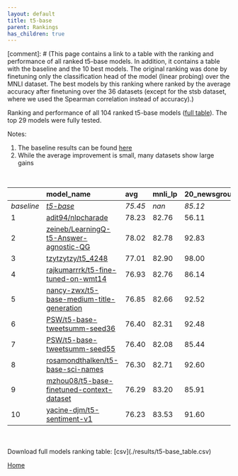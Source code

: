 ```yaml
---
layout: default
title: t5-base
parent: Rankings
has_children: true
---
```

[comment]: # (This page contains a link to a table with the ranking and performance of all ranked t5-base models. In addition, it contains a table with the baseline and the 10 best models. The original ranking was done by finetuning only the classification head of the model (linear probing) over the MNLI dataset.  The best models  by this ranking where ranked by the average accuracy after finetuning over the 36 datasets (except for the stsb dataset, where we used the Spearman correlation instead of accuracy).)

Ranking and performance of all 104 ranked t5-base models ([full table](./results/t5-base_table.csv)).  The top 29 models were fully tested.

Notes:
1. The baseline results can be found [here](t5-base_pretrain_scores_table)
1. While the average improvement is small, many datasets show large gains
<br>


|            | model_name                                                                                                                                                                                                                                                                                                                                                                                                                                                                                                                                                                                                                                                                                                                              | avg     | mnli_lp   | 20_newsgroup   | ag_news   | amazon_reviews_multi   | anli    | boolq   | cb      | cola    | copa    | dbpedia   | esnli   | financial_phrasebank   | imdb    | isear   | mnli    | mrpc    | multirc   | poem_sentiment   | qnli    | qqp     | rotten_tomatoes   | rte     | sst2    | sst_5bins   | stsb    | trec_coarse   | trec_fine   | tweet_ev_emoji   | tweet_ev_emotion   | tweet_ev_hate   | tweet_ev_irony   | tweet_ev_offensive   | tweet_ev_sentiment   | wic     | wnli    | wsc     | yahoo_answers   |
|:-----------|:----------------------------------------------------------------------------------------------------------------------------------------------------------------------------------------------------------------------------------------------------------------------------------------------------------------------------------------------------------------------------------------------------------------------------------------------------------------------------------------------------------------------------------------------------------------------------------------------------------------------------------------------------------------------------------------------------------------------------------------|:--------|:----------|:---------------|:----------|:-----------------------|:--------|:--------|:--------|:--------|:--------|:----------|:--------|:-----------------------|:--------|:--------|:--------|:--------|:----------|:-----------------|:--------|:--------|:------------------|:--------|:--------|:------------|:--------|:--------------|:------------|:-----------------|:-------------------|:----------------|:-----------------|:---------------------|:---------------------|:--------|:--------|:--------|:----------------|
| *baseline* | *[t5-base](t5-base_pretrain_scores_table)*                                                                                                                                                                                                                                                                                                                                                                                                                                                                                                                                                                                                                                                                                              | *75.45* | *nan*     | *85.12*        | *89.42*   | *66.54*                | *47.05* | *76.66* | *75.54* | *81.91* | *49.65* | *76.41*   | *89.72* | *85.30*                | *92.33* | *71.28* | *83.80* | *85.66* | *60.28*   | *74.42*          | *90.38* | *88.94* | *88.61*           | *73.68* | *93.84* | *55.55*     | *85.31* | *97.21*       | *92.33*     | *44.88*          | *79.51*            | *52.74*         | *73.74*          | *84.03*              | *70.21*              | *67.19* | *55.35* | *60.00* | *71.59*         |
| 1          | [adit94/nlpcharade](model_gain_chart?avg=2.78&mnli_lp=nan&20_newsgroup=-29.01&ag_news=2.38&amazon_reviews_multi=4.40&anli=1.58&boolq=10.84&cb=-8.92&cola=-2.62&copa=39.82&dbpedia=12.81&esnli=0.60&financial_phrasebank=1.31&imdb=-10.84&isear=26.32&mnli=8.64&mrpc=3.06&multirc=12.08&poem_sentiment=-29.04&qnli=-34.05&qqp=1.74&rotten_tomatoes=-36.72&rte=16.64&sst2=-9.88&sst_5bins=18.68&stsb=-5.99&trec_coarse=-30.77&trec_fine=-0.01&tweet_ev_emoji=47.56&tweet_ev_emotion=10.81&tweet_ev_hate=21.50&tweet_ev_irony=10.21&tweet_ev_offensive=-13.09&tweet_ev_sentiment=16.40&wic=4.61&wnli=0.99&wsc=17.17&yahoo_answers=21.01&model_name=adit94%2Fnlpcharade&base_name=t5-base)                                                  | 78.23   | 82.76     | 56.11          | 91.80     | 70.95                  | 48.62   | 87.50   | 66.61   | 79.29   | 89.47   | 89.21     | 90.32   | 86.62                  | 81.49   | 97.60   | 92.44   | 88.73   | 72.36     | 45.38            | 56.34   | 90.68   | 51.89             | 90.32   | 83.95   | 74.23       | 79.33   | 66.44         | 92.32       | 92.44            | 90.32              | 74.23           | 83.95            | 70.95                | 86.62                | 71.80   | 56.34   | 77.17   | 92.60           |
| 2          | [zeineb/LearningQ-t5-Answer-agnostic-QG](model_gain_chart?avg=2.57&mnli_lp=nan&20_newsgroup=7.72&ag_news=-17.39&amazon_reviews_multi=25.92&anli=1.23&boolq=9.06&cb=-16.52&cola=5.10&copa=19.00&dbpedia=10.13&esnli=0.83&financial_phrasebank=-11.30&imdb=-25.69&isear=4.79&mnli=2.87&mrpc=5.14&multirc=-1.63&poem_sentiment=19.27&qnli=2.07&qqp=-1.06&rotten_tomatoes=-14.12&rte=0.32&sst2=-7.16&sst_5bins=29.45&stsb=-7.36&trec_coarse=-41.73&trec_fine=-3.21&tweet_ev_emoji=45.67&tweet_ev_emotion=1.98&tweet_ev_hate=-1.25&tweet_ev_irony=0.75&tweet_ev_offensive=0.97&tweet_ev_sentiment=0.21&wic=22.41&wnli=-0.42&wsc=12.49&yahoo_answers=13.94&model_name=zeineb%2FLearningQ-t5-Answer-agnostic-QG&base_name=t5-base)             | 78.02   | 82.78     | 92.83          | 72.03     | 92.46                  | 48.28   | 85.71   | 59.01   | 87.01   | 68.65   | 86.54     | 90.55   | 74.01                  | 66.64   | 76.07   | 86.68   | 90.81   | 58.65     | 93.69            | 92.46   | 87.88   | 74.49             | 74.01   | 86.68   | 85.00       | 77.95   | 55.48         | 89.12       | 90.55            | 81.49              | 51.48           | 74.49            | 85.00                | 70.42                | 89.60   | 54.93   | 72.49   | 85.53           |
| 3          | [tzytzytzy/t5_4248](model_gain_chart?avg=1.56&mnli_lp=nan&20_newsgroup=12.88&ag_news=-17.12&amazon_reviews_multi=-20.34&anli=1.42&boolq=2.67&cb=11.96&cola=-0.13&copa=11.78&dbpedia=9.60&esnli=0.81&financial_phrasebank=-3.88&imdb=-36.31&isear=0.42&mnli=-6.55&mrpc=4.29&multirc=8.37&poem_sentiment=14.13&qnli=-34.05&qqp=1.73&rotten_tomatoes=5.09&rte=16.85&sst2=-8.24&sst_5bins=11.27&stsb=3.07&trec_coarse=-4.69&trec_fine=-7.71&tweet_ev_emoji=7.61&tweet_ev_emotion=-5.40&tweet_ev_hate=30.40&tweet_ev_irony=-2.97&tweet_ev_offensive=3.20&tweet_ev_sentiment=22.43&wic=-3.73&wnli=-6.88&wsc=29.13&yahoo_answers=5.14&model_name=tzytzytzy%2Ft5_4248&base_name=t5-base)                                                        | 77.01   | 82.90     | 98.00          | 72.29     | 46.20                  | 48.47   | 79.33   | 87.50   | 81.78   | 61.43   | 86.01     | 90.53   | 81.42                  | 56.02   | 71.70   | 77.26   | 89.95   | 68.65     | 88.56            | 56.34   | 90.67   | 93.69             | 90.53   | 85.60   | 66.82       | 88.38   | 92.52         | 84.62       | 52.49            | 74.11              | 83.14           | 70.77            | 87.24                | 92.64                | 63.46   | 48.47   | 89.13   | 76.73           |
| 4          | [rajkumarrrk/t5-fine-tuned-on-wmt14](model_gain_chart?avg=1.48&mnli_lp=nan&20_newsgroup=1.02&ag_news=0.15&amazon_reviews_multi=0.40&anli=1.48&boolq=2.49&cb=10.18&cola=-0.42&copa=3.35&dbpedia=0.83&esnli=0.93&financial_phrasebank=-1.80&imdb=0.36&isear=0.49&mnli=2.97&mrpc=-0.12&multirc=0.24&poem_sentiment=10.19&qnli=2.11&qqp=1.70&rotten_tomatoes=-0.71&rte=4.30&sst2=-0.60&sst_5bins=-0.71&stsb=2.82&trec_coarse=0.99&trec_fine=-0.33&tweet_ev_emoji=0.10&tweet_ev_emotion=1.56&tweet_ev_hate=-0.18&tweet_ev_irony=2.02&tweet_ev_offensive=1.08&tweet_ev_sentiment=-0.04&wic=1.93&wnli=0.99&wsc=3.46&yahoo_answers=0.18&model_name=rajkumarrrk%2Ft5-fine-tuned-on-wmt14&base_name=t5-base)                                      | 76.93   | 82.76     | 86.14          | 89.57     | 66.94                  | 48.53   | 79.14   | 85.71   | 81.50   | 53.00   | 77.23     | 90.66   | 83.50                  | 92.69   | 71.77   | 86.77   | 85.54   | 60.52     | 84.62            | 92.49   | 90.63   | 87.90             | 77.98   | 93.23   | 54.84       | 88.13   | 98.20         | 92.00       | 44.98            | 81.07              | 52.56           | 75.77            | 85.12                | 70.17                | 69.12   | 56.34   | 63.46   | 71.77           |
| 5          | [nancy-zwx/t5-base-medium-title-generation](model_gain_chart?avg=1.40&mnli_lp=nan&20_newsgroup=7.41&ag_news=-13.15&amazon_reviews_multi=26.25&anli=3.33&boolq=1.92&cb=-20.54&cola=0.25&copa=10.75&dbpedia=9.17&esnli=-39.35&financial_phrasebank=-9.85&imdb=-9.50&isear=15.03&mnli=8.99&mrpc=3.55&multirc=28.69&poem_sentiment=-28.83&qnli=-14.93&qqp=1.70&rotten_tomatoes=-9.78&rte=-17.34&sst2=-6.77&sst_5bins=29.22&stsb=3.03&trec_coarse=-3.98&trec_fine=-37.04&tweet_ev_emoji=11.45&tweet_ev_emotion=11.12&tweet_ev_hate=-2.36&tweet_ev_irony=11.02&tweet_ev_offensive=-13.49&tweet_ev_sentiment=16.85&wic=4.77&wnli=35.28&wsc=11.33&yahoo_answers=26.21&model_name=nancy-zwx%2Ft5-base-medium-title-generation&base_name=t5-base) | 76.85   | 82.66     | 92.52          | 76.27     | 92.79                  | 50.38   | 78.57   | 55.00   | 82.17   | 60.40   | 85.58     | 50.38   | 75.45                  | 82.83   | 86.31   | 92.79   | 89.22   | 88.97     | 45.59            | 75.45   | 90.64   | 78.83             | 56.34   | 87.06   | 84.77       | 88.34   | 93.23         | 55.29       | 56.34            | 90.64              | 50.38           | 84.77            | 70.55                | 87.06                | 71.97   | 90.64   | 71.33   | 97.80           |
| 6          | [PSW/t5-base-tweetsumm-seed36](model_gain_chart?avg=0.95&mnli_lp=nan&20_newsgroup=7.37&ag_news=-4.06&amazon_reviews_multi=9.48&anli=1.79&boolq=10.84&cb=-15.24&cola=0.45&copa=18.22&dbpedia=10.13&esnli=1.19&financial_phrasebank=-1.24&imdb=-25.41&isear=21.52&mnli=-34.96&mrpc=0.12&multirc=29.69&poem_sentiment=19.84&qnli=1.76&qqp=-1.27&rotten_tomatoes=-43.98&rte=-2.92&sst2=-42.79&sst_5bins=24.04&stsb=-6.14&trec_coarse=-42.41&trec_fine=-4.06&tweet_ev_emoji=25.53&tweet_ev_emotion=6.95&tweet_ev_hate=39.41&tweet_ev_irony=-2.99&tweet_ev_offensive=-29.11&tweet_ev_sentiment=20.70&wic=4.45&wnli=-0.42&wsc=11.87&yahoo_answers=26.01&model_name=PSW%2Ft5-base-tweetsumm-seed36&base_name=t5-base)                           | 76.40   | 82.31     | 92.48          | 85.36     | 76.02                  | 48.84   | 87.50   | 60.29   | 82.36   | 67.87   | 86.54     | 90.91   | 84.07                  | 66.92   | 92.80   | 48.84   | 85.78   | 89.97     | 94.27            | 92.15   | 87.67   | 44.63             | 70.76   | 51.04   | 79.59       | 79.17   | 54.80         | 88.27       | 70.42            | 86.46              | 92.15           | 70.76            | 54.93                | 90.91                | 71.64   | 54.93   | 71.87   | 97.60           |
| 7          | [PSW/t5-base-tweetsumm-seed55](model_gain_chart?avg=0.95&mnli_lp=nan&20_newsgroup=0.32&ag_news=-0.45&amazon_reviews_multi=-0.16&anli=1.20&boolq=1.08&cb=4.82&cola=-0.90&copa=5.35&dbpedia=-0.21&esnli=0.53&financial_phrasebank=-0.20&imdb=0.05&isear=-0.55&mnli=2.55&mrpc=0.61&multirc=0.63&poem_sentiment=11.15&qnli=2.09&qqp=1.34&rotten_tomatoes=-1.08&rte=-0.40&sst2=-0.26&sst_5bins=0.06&stsb=2.27&trec_coarse=0.59&trec_fine=-1.13&tweet_ev_emoji=0.55&tweet_ev_emotion=2.19&tweet_ev_hate=0.13&tweet_ev_irony=1.26&tweet_ev_offensive=-0.31&tweet_ev_sentiment=0.34&wic=2.40&wnli=-1.83&wsc=-0.38&yahoo_answers=0.44&model_name=PSW%2Ft5-base-tweetsumm-seed55&base_name=t5-base)                                               | 76.40   | 82.08     | 85.44          | 88.97     | 66.38                  | 48.25   | 77.74   | 80.36   | 81.02   | 55.00   | 76.20     | 90.25   | 85.10                  | 92.38   | 70.73   | 86.35   | 86.27   | 60.91     | 85.58            | 92.48   | 90.27   | 87.52             | 73.29   | 93.58   | 55.61       | 87.58   | 97.80         | 91.20       | 45.43            | 81.70              | 52.86           | 75.00            | 83.72                | 70.55                | 69.59   | 53.52   | 59.62   | 72.03           |
| 8          | [rosamondthalken/t5-base-sci-names](model_gain_chart?avg=0.85&mnli_lp=nan&20_newsgroup=7.48&ag_news=-0.39&amazon_reviews_multi=-21.65&anli=3.14&boolq=2.15&cb=10.18&cola=0.64&copa=5.35&dbpedia=8.96&esnli=-39.53&financial_phrasebank=-32.75&imdb=-3.31&isear=-0.15&mnli=-27.46&mrpc=2.33&multirc=-0.42&poem_sentiment=17.98&qnli=-0.12&qqp=1.77&rotten_tomatoes=-33.31&rte=-23.49&sst2=-8.54&sst_5bins=38.03&stsb=3.36&trec_coarse=-12.59&trec_fine=6.07&tweet_ev_emoji=29.60&tweet_ev_emotion=3.98&tweet_ev_hate=18.07&tweet_ev_irony=12.94&tweet_ev_offensive=8.48&tweet_ev_sentiment=6.32&wic=3.03&wnli=34.91&wsc=3.46&yahoo_answers=5.94&model_name=rosamondthalken%2Ft5-base-sci-names&base_name=t5-base)                        | 76.30   | 82.71     | 92.60          | 89.03     | 44.89                  | 50.19   | 78.81   | 85.71   | 82.55   | 55.00   | 85.37     | 50.19   | 52.56                  | 89.02   | 71.13   | 56.34   | 87.99   | 59.86     | 92.40            | 90.26   | 90.70   | 55.29             | 50.19   | 85.30   | 93.58       | 88.67   | 84.62         | 98.40       | 74.49            | 83.49              | 70.81           | 86.69            | 92.51                | 76.53                | 70.22   | 90.26   | 63.46   | 77.53           |
| 9          | [mzhou08/t5-base-finetuned-context-dataset](model_gain_chart?avg=0.84&mnli_lp=nan&20_newsgroup=0.80&ag_news=-0.42&amazon_reviews_multi=-0.14&anli=2.89&boolq=3.07&cb=1.25&cola=0.83&copa=-7.65&dbpedia=1.36&esnli=-39.78&financial_phrasebank=-0.70&imdb=0.40&isear=0.30&mnli=8.89&mrpc=0.86&multirc=0.42&poem_sentiment=9.23&qnli=-13.13&qqp=1.41&rotten_tomatoes=0.04&rte=-24.39&sst2=0.77&sst_5bins=0.42&stsb=3.14&trec_coarse=0.59&trec_fine=-0.93&tweet_ev_emoji=0.17&tweet_ev_emotion=2.76&tweet_ev_hate=24.05&tweet_ev_irony=10.21&tweet_ev_offensive=-12.86&tweet_ev_sentiment=16.30&wic=1.46&wnli=35.19&wsc=3.46&yahoo_answers=-0.06&model_name=mzhou08%2Ft5-base-finetuned-context-dataset&base_name=t5-base)                 | 76.29   | 83.20     | 85.91          | 89.00     | 66.40                  | 49.94   | 79.72   | 76.79   | 82.74   | 42.00   | 77.77     | 49.94   | 84.60                  | 92.73   | 71.58   | 92.70   | 86.52   | 60.71     | 83.65            | 77.26   | 90.35   | 88.65             | 49.30   | 94.61   | 55.97       | 88.45   | 97.80         | 91.40       | 45.05            | 82.27              | 76.79           | 83.95            | 71.17                | 86.51                | 68.65   | 90.54   | 63.46   | 71.53           |
| 10         | [yacine-djm/t5-sentiment-v1](model_gain_chart?avg=0.78&mnli_lp=nan&20_newsgroup=6.48&ag_news=-17.38&amazon_reviews_multi=19.66&anli=1.76&boolq=3.22&cb=-20.54&cola=-0.13&copa=10.97&dbpedia=9.07&esnli=-40.91&financial_phrasebank=-39.70&imdb=-3.02&isear=0.92&mnli=8.89&mrpc=2.82&multirc=6.49&poem_sentiment=18.27&qnli=-11.32&qqp=2.23&rotten_tomatoes=-32.32&rte=-18.75&sst2=-27.48&sst_5bins=38.14&stsb=3.42&trec_coarse=-11.63&trec_fine=6.27&tweet_ev_emoji=36.47&tweet_ev_emotion=-26.24&tweet_ev_hate=22.77&tweet_ev_irony=10.21&tweet_ev_offensive=-12.95&tweet_ev_sentiment=16.75&wic=-3.73&wnli=34.97&wsc=29.30&yahoo_answers=5.18&model_name=yacine-djm%2Ft5-sentiment-v1&base_name=t5-base)                              | 76.23   | 83.53     | 91.60          | 72.03     | 86.20                  | 48.81   | 79.88   | 55.00   | 81.78   | 60.62   | 85.48     | 48.81   | 45.61                  | 89.31   | 72.20   | 92.70   | 88.48   | 66.77     | 92.70            | 79.06   | 91.16   | 56.29             | 54.93   | 66.36   | 93.69       | 88.74   | 85.58         | 98.60       | 81.35            | 53.27              | 75.51           | 83.95            | 71.08                | 86.96                | 63.46   | 90.32   | 89.30   | 76.77           |


<br>
<br>
Download full models ranking table: [csv](./results/t5-base_table.csv)

[Home](Home)